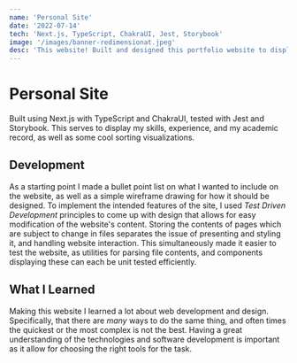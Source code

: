 ```yaml
---
name: 'Personal Site'
date: '2022-07-14'
tech: 'Next.js, TypeScript, ChakraUI, Jest, Storybook'
image: '/images/banner-redimensionat.jpeg'
desc: 'This website! Built and designed this portfolio website to display my experience and skills.'
---
```


# Personal Site

Built using Next.js with TypeScript and ChakraUI, tested with Jest and Storybook. This serves to display my skills, experience, and my academic record, as well as some cool sorting visualizations.

## Development

As a starting point I made a bullet point list on what I wanted to include on the website, as well as a simple wireframe drawing for how it should be designed. To implement the intended features of the site, I used _Test Driven Development_ principles to come up with design that allows for easy modification of the website's content. Storing the contents of pages which are subject to change in files separates the issue of presenting and styling it, and handling website interaction. This simultaneously made it easier to test the website, as utilities for parsing file contents, and components displaying these can each be unit tested efficiently. 

## What I Learned

Making this website I learned a lot about web development and design. Specifically, that there are _many_ ways to do the same thing, and often times the quickest or the most complex is not the best. Having a great understanding of the technologies and software development is important as it allow for choosing the right tools for the task. 